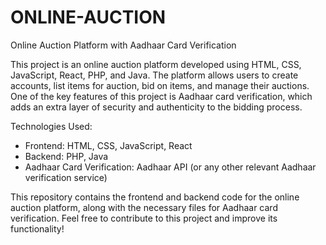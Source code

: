 # ONLINE-AUCTION

Online Auction Platform with Aadhaar Card Verification

This project is an online auction platform developed using HTML, CSS, JavaScript, React, PHP, and Java. The platform allows users to create accounts, list items for auction, bid on items, and manage their auctions. One of the key features of this project is Aadhaar card verification, which adds an extra layer of security and authenticity to the bidding process.

Technologies Used:
- Frontend: HTML, CSS, JavaScript, React
- Backend: PHP, Java
- Aadhaar Card Verification: Aadhaar API (or any other relevant Aadhaar verification service)

This repository contains the frontend and backend code for the online auction platform, along with the necessary files for Aadhaar card verification. Feel free to contribute to this project and improve its functionality!

